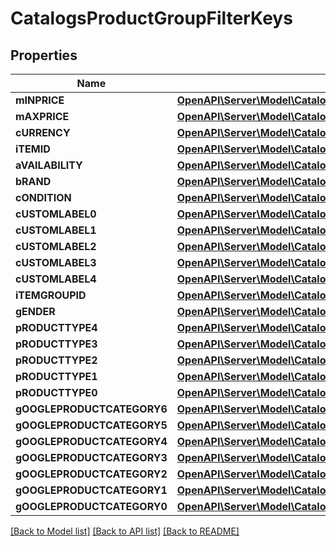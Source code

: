 # CatalogsProductGroupFilterKeys

## Properties
Name | Type | Description | Notes
------------ | ------------- | ------------- | -------------
**mINPRICE** | [**OpenAPI\Server\Model\CatalogsProductGroupPricingCriteria**](.md) |  | 
**mAXPRICE** | [**OpenAPI\Server\Model\CatalogsProductGroupPricingCriteria**](.md) |  | 
**cURRENCY** | [**OpenAPI\Server\Model\CatalogsProductGroupCurrencyCriteria**](.md) |  | 
**iTEMID** | [**OpenAPI\Server\Model\CatalogsProductGroupCurrencyCriteria**](.md) |  | 
**aVAILABILITY** | [**OpenAPI\Server\Model\CatalogsProductGroupMultipleStringCriteria**](.md) |  | 
**bRAND** | [**OpenAPI\Server\Model\CatalogsProductGroupMultipleStringCriteria**](.md) |  | 
**cONDITION** | [**OpenAPI\Server\Model\CatalogsProductGroupMultipleStringCriteria**](.md) |  | 
**cUSTOMLABEL0** | [**OpenAPI\Server\Model\CatalogsProductGroupMultipleStringCriteria**](.md) |  | 
**cUSTOMLABEL1** | [**OpenAPI\Server\Model\CatalogsProductGroupMultipleStringCriteria**](.md) |  | 
**cUSTOMLABEL2** | [**OpenAPI\Server\Model\CatalogsProductGroupMultipleStringCriteria**](.md) |  | 
**cUSTOMLABEL3** | [**OpenAPI\Server\Model\CatalogsProductGroupMultipleStringCriteria**](.md) |  | 
**cUSTOMLABEL4** | [**OpenAPI\Server\Model\CatalogsProductGroupMultipleStringCriteria**](.md) |  | 
**iTEMGROUPID** | [**OpenAPI\Server\Model\CatalogsProductGroupMultipleStringCriteria**](.md) |  | 
**gENDER** | [**OpenAPI\Server\Model\CatalogsProductGroupMultipleStringCriteria**](.md) |  | 
**pRODUCTTYPE4** | [**OpenAPI\Server\Model\CatalogsProductGroupMultipleStringListCriteria**](.md) |  | 
**pRODUCTTYPE3** | [**OpenAPI\Server\Model\CatalogsProductGroupMultipleStringListCriteria**](.md) |  | 
**pRODUCTTYPE2** | [**OpenAPI\Server\Model\CatalogsProductGroupMultipleStringListCriteria**](.md) |  | 
**pRODUCTTYPE1** | [**OpenAPI\Server\Model\CatalogsProductGroupMultipleStringListCriteria**](.md) |  | 
**pRODUCTTYPE0** | [**OpenAPI\Server\Model\CatalogsProductGroupMultipleStringListCriteria**](.md) |  | 
**gOOGLEPRODUCTCATEGORY6** | [**OpenAPI\Server\Model\CatalogsProductGroupMultipleStringListCriteria**](.md) |  | 
**gOOGLEPRODUCTCATEGORY5** | [**OpenAPI\Server\Model\CatalogsProductGroupMultipleStringListCriteria**](.md) |  | 
**gOOGLEPRODUCTCATEGORY4** | [**OpenAPI\Server\Model\CatalogsProductGroupMultipleStringListCriteria**](.md) |  | 
**gOOGLEPRODUCTCATEGORY3** | [**OpenAPI\Server\Model\CatalogsProductGroupMultipleStringListCriteria**](.md) |  | 
**gOOGLEPRODUCTCATEGORY2** | [**OpenAPI\Server\Model\CatalogsProductGroupMultipleStringListCriteria**](.md) |  | 
**gOOGLEPRODUCTCATEGORY1** | [**OpenAPI\Server\Model\CatalogsProductGroupMultipleStringListCriteria**](.md) |  | 
**gOOGLEPRODUCTCATEGORY0** | [**OpenAPI\Server\Model\CatalogsProductGroupMultipleStringListCriteria**](.md) |  | 

[[Back to Model list]](../README.md#documentation-for-models) [[Back to API list]](../README.md#documentation-for-api-endpoints) [[Back to README]](../README.md)


